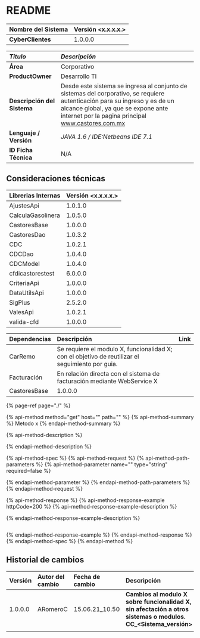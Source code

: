 # README

| Nombre del Sistema | Versión &lt;x.x.x.x.&gt; |
| :--- | :--- |
| **CyberClientes** | 1.0.0.0 |

| _Titulo_ | _Descripción_ |
| :--- | :--- |
| **Área** | Corporativo |
| **ProductOwner** | Desarrollo TI |
| **Descripción del Sistema** | Desde este sistema se ingresa al conjunto de sistemas del corporativo, se requiere autenticación para su ingreso y es de un alcance global, ya que se expone ante internet por la pagina principal www.castores.com.mx |
| **Lenguaje / Versión** | _JAVA 1.6 / IDE:Netbeans IDE 7.1_ |
| **ID Ficha Técnica** | N/A |

## Consideraciones técnicas

| Librerias Internas | Versión &lt;x.x.x.x.&gt; |
| :--- | :--- |
| AjustesApi | 1.0.1.0 |
| CalculaGasolinera | 1.0.5.0 |
| CastoresBase | 1.0.0.0 |
| CastoresDao | 1.0.3.2 |
| CDC | 1.0.2.1 |
| CDCDao | 1.0.4.0 |
| CDCModel | 1.0.4.0 |
| cfdicastorestest | 6.0.0.0 |
| CriteriaApi | 1.0.0.0 |
| DataUtilsApi | 1.0.0.0 |
| SigPlus | 2.5.2.0 |
| ValesApi | 1.0.2.1 |
| valida-cfd | 1.0.0.0 |

| Dependencias | Descripción | Link |
| :--- | :--- | :--- |
| CarRemo | Se requiere el modulo X, funcionalidad X; con el objetivo de reutilizar el seguimiento por guia. |  |
| Facturación | En relación directa con el sistema de facturación mediante WebService X |  |
| CastoresBase | 1.0.0.0 |  |

{% page-ref page="./" %}

{% api-method method="get" host="" path="" %}
{% api-method-summary %}
Metodo x
{% endapi-method-summary %}

{% api-method-description %}

{% endapi-method-description %}

{% api-method-spec %}
{% api-method-request %}
{% api-method-path-parameters %}
{% api-method-parameter name="" type="string" required=false %}

{% endapi-method-parameter %}
{% endapi-method-path-parameters %}
{% endapi-method-request %}

{% api-method-response %}
{% api-method-response-example httpCode=200 %}
{% api-method-response-example-description %}

{% endapi-method-response-example-description %}

```

```
{% endapi-method-response-example %}
{% endapi-method-response %}
{% endapi-method-spec %}
{% endapi-method %}

## Historial de cambios

| Versión | Autor del cambio | Fecha de cambio | Descripción |
| :--- | :--- | :--- | :--- |
| 1.0.0.0 | ARomeroC | 15.06.21\_10.50 | **Cambios al modulo X sobre funcionalidad X, sin afectación a otros sistemas o modulos. CC\_&lt;Sistema\_versión&gt;** |
|  |  |  |  |

